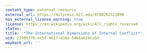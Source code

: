 ```yaml
---
content_type: external-resource
external_url: https://mitpress.mit.edu/9780262522090
has_external_license_warning: true
license: https://en.wikipedia.org/wiki/All_rights_reserved
status: ''
title: '*The International Dimensions of Internal Conflict*'
uid: 2250b376-ec5f-4617-a36a-54b8a624ca5d
wayback_url: ''
---
```

